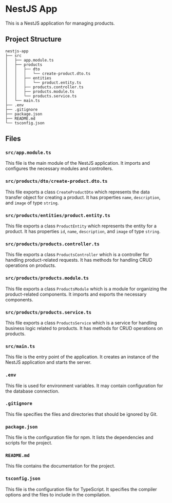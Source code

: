 # NestJS App

This is a NestJS application for managing products.

## Project Structure

```
nestjs-app
├── src
│   ├── app.module.ts
│   ├── products
│   │   ├── dto
│   │   │   └── create-product.dto.ts
│   │   ├── entities
│   │   │   └── product.entity.ts
│   │   ├── products.controller.ts
│   │   ├── products.module.ts
│   │   └── products.service.ts
│   └── main.ts
├── .env
├── .gitignore
├── package.json
├── README.md
└── tsconfig.json
```

## Files

### `src/app.module.ts`

This file is the main module of the NestJS application. It imports and configures the necessary modules and controllers.

### `src/products/dto/create-product.dto.ts`

This file exports a class `CreateProductDto` which represents the data transfer object for creating a product. It has properties `name`, `description`, and `image` of type `string`.

### `src/products/entities/product.entity.ts`

This file exports a class `ProductEntity` which represents the entity for a product. It has properties `id`, `name`, `description`, and `image` of type `string`.

### `src/products/products.controller.ts`

This file exports a class `ProductsController` which is a controller for handling product-related requests. It has methods for handling CRUD operations on products.

### `src/products/products.module.ts`

This file exports a class `ProductsModule` which is a module for organizing the product-related components. It imports and exports the necessary components.

### `src/products/products.service.ts`

This file exports a class `ProductsService` which is a service for handling business logic related to products. It has methods for CRUD operations on products.

### `src/main.ts`

This file is the entry point of the application. It creates an instance of the NestJS application and starts the server.

### `.env`

This file is used for environment variables. It may contain configuration for the database connection.

### `.gitignore`

This file specifies the files and directories that should be ignored by Git.

### `package.json`

This file is the configuration file for npm. It lists the dependencies and scripts for the project.

### `README.md`

This file contains the documentation for the project.

### `tsconfig.json`

This file is the configuration file for TypeScript. It specifies the compiler options and the files to include in the compilation.